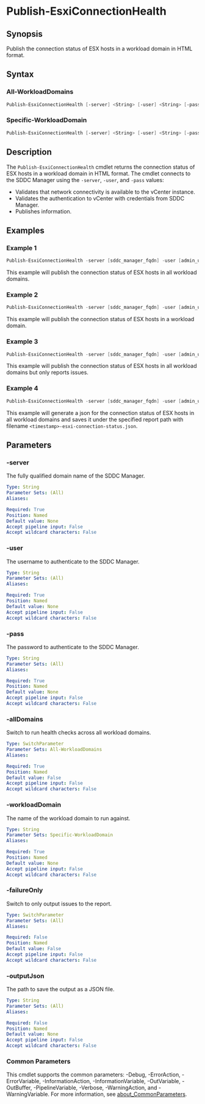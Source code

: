 # Publish-EsxiConnectionHealth

## Synopsis

Publish the connection status of ESX hosts in a workload domain in HTML format.

## Syntax

### All-WorkloadDomains

```powershell
Publish-EsxiConnectionHealth [-server] <String> [-user] <String> [-pass] <String> [-allDomains] [-failureOnly] [-outputJson <String>] [<CommonParameters>]
```

### Specific-WorkloadDomain

```powershell
Publish-EsxiConnectionHealth [-server] <String> [-user] <String> [-pass] <String> [-workloadDomain] <String> [-failureOnly] [-outputJson <String>] [<CommonParameters>]
```

## Description

The `Publish-EsxiConnectionHealth` cmdlet returns the connection status of ESX hosts in a workload domain in HTML format.
The cmdlet connects to the SDDC Manager using the `-server`, `-user`, and `-pass` values:

- Validates that network connectivity is available to the vCenter instance.
- Validates the authentication to vCenter with credentials from SDDC Manager.
- Publishes information.

## Examples

### Example 1

```powershell
Publish-EsxiConnectionHealth -server [sddc_manager_fqdn] -user [admin_username] -pass [admin_password] -allDomains
```

This example will publish the connection status of ESX hosts in all workload domains.

### Example 2

```powershell
Publish-EsxiConnectionHealth -server [sddc_manager_fqdn] -user [admin_username] -pass [admin_password] -workloadDomain [workload_domain_name]
```

This example will publish the connection status of ESX hosts in a workload domain.

### Example 3

```powershell
Publish-EsxiConnectionHealth -server [sddc_manager_fqdn] -user [admin_username] -pass [admin_password] -allDomains -failureOnly
```

This example will publish the connection status of ESX hosts in all workload domains but only reports issues.

### Example 4

```powershell
Publish-EsxiConnectionHealth -server [sddc_manager_fqdn] -user [admin_username] -pass [admin_password] -allDomains -outputJson [report_path]
```

This example will generate a json for the connection status of ESX hosts in all workload domains and saves it under the specified report path with filename `<timestamp>-esxi-connection-status.json`.

## Parameters

### -server

The fully qualified domain name of the SDDC Manager.

```yaml
Type: String
Parameter Sets: (All)
Aliases:

Required: True
Position: Named
Default value: None
Accept pipeline input: False
Accept wildcard characters: False
```

### -user

The username to authenticate to the SDDC Manager.

```yaml
Type: String
Parameter Sets: (All)
Aliases:

Required: True
Position: Named
Default value: None
Accept pipeline input: False
Accept wildcard characters: False
```

### -pass

The password to authenticate to the SDDC Manager.

```yaml
Type: String
Parameter Sets: (All)
Aliases:

Required: True
Position: Named
Default value: None
Accept pipeline input: False
Accept wildcard characters: False
```

### -allDomains

Switch to run health checks across all workload domains.

```yaml
Type: SwitchParameter
Parameter Sets: All-WorkloadDomains
Aliases:

Required: True
Position: Named
Default value: False
Accept pipeline input: False
Accept wildcard characters: False
```

### -workloadDomain

The name of the workload domain to run against.

```yaml
Type: String
Parameter Sets: Specific-WorkloadDomain
Aliases:

Required: True
Position: Named
Default value: None
Accept pipeline input: False
Accept wildcard characters: False
```

### -failureOnly

Switch to only output issues to the report.

```yaml
Type: SwitchParameter
Parameter Sets: (All)
Aliases:

Required: False
Position: Named
Default value: False
Accept pipeline input: False
Accept wildcard characters: False
```

### -outputJson

The path to save the output as a JSON file.

```yaml
Type: String
Parameter Sets: (All)
Aliases:

Required: False
Position: Named
Default value: None
Accept pipeline input: False
Accept wildcard characters: False
```

### Common Parameters

This cmdlet supports the common parameters: -Debug, -ErrorAction, -ErrorVariable, -InformationAction, -InformationVariable, -OutVariable, -OutBuffer, -PipelineVariable, -Verbose, -WarningAction, and -WarningVariable. For more information, see [about_CommonParameters](http://go.microsoft.com/fwlink/?LinkID=113216).
